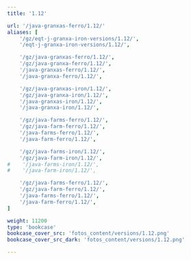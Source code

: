 ```yaml
---
title: '1.12'

url: '/java-granxas-ferro/1.12/'
aliases: [
    '/gz/eqt-j-granxa-iron-versions/1.12/',
    '/eqt-j-granxa-iron-versions/1.12/',

    '/gz/java-granxas-ferro/1.12/',
    '/gz/java-granxa-ferro/1.12/',
    '/java-granxas-ferro/1.12/',
    '/java-granxa-ferro/1.12/',

    '/gz/java-granxas-iron/1.12/',
    '/gz/java-granxa-iron/1.12/',
    '/java-granxas-iron/1.12/',
    '/java-granxa-iron/1.12/',

    '/gz/java-farms-ferro/1.12/',
    '/gz/java-farm-ferro/1.12/',
    '/java-farms-ferro/1.12/',
    '/java-farm-ferro/1.12/',

    '/gz/java-farms-iron/1.12/',
    '/gz/java-farm-iron/1.12/',
#    '/java-farms-iron/1.12/',
#    '/java-farm-iron/1.12/',

    '/gz/java-farms-ferro/1.12/',
    '/gz/java-farm-ferro/1.12/',
    '/java-farms-ferro/1.12/',
    '/java-farm-ferro/1.12/',
]

weight: 11200
type: 'bookcase'
bookcase_cover_src: 'fotos_content/versions/1.12.png'
bookcase_cover_src_dark: 'fotos_content/versions/1.12.png'

---
```

